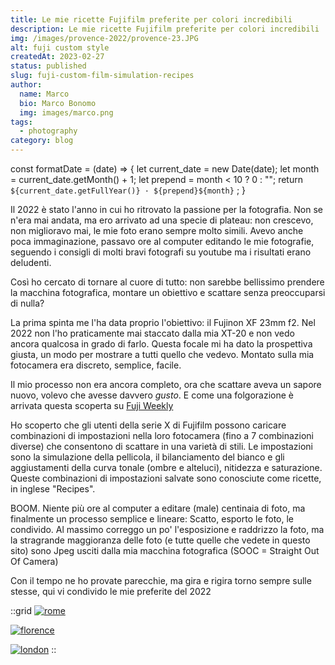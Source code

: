 ```yaml
---
title: Le mie ricette Fujifilm preferite per colori incredibili
description: Le mie ricette Fujifilm preferite per colori incredibili
img: /images/provence-2022/provence-23.JPG
alt: fuji custom style
createdAt: 2023-02-27
status: published
slug: fuji-custom-film-simulation-recipes
author:
  name: Marco
  bio: Marco Bonomo
  img: images/marco.png
tags:
  - photography
category: blog
---
```

const formatDate = (date) => {
    let current_date = new Date(date);
    let month = current_date.getMonth() + 1;
    let prepend = month < 10 ? 0 : "";
    return `${current_date.getFullYear()} · ${prepend}${month}` ;
  }

Il 2022 è stato l'anno in cui ho ritrovato la passione per la fotografia. Non se n'era mai andata, ma ero arrivato ad una specie di plateau: non crescevo, non miglioravo mai, le mie foto erano sempre molto simili. Avevo anche poca immaginazione, passavo ore al computer editando le mie fotografie, seguendo i consigli di molti bravi fotografi su youtube ma i risultati erano deludenti.

Così ho cercato di tornare al cuore di tutto: non sarebbe bellissimo prendere la macchina fotografica, montare un obiettivo e scattare senza preoccuparsi di nulla?

La prima spinta me l'ha data proprio l'obiettivo: il Fujinon XF 23mm f2. Nel 2022 non l'ho praticamente mai staccato dalla mia XT-20 e non vedo ancora qualcosa in grado di farlo. 
Questa focale mi ha dato la prospettiva giusta, un modo per mostrare a tutti quello che vedevo. Montato sulla mia fotocamera era discreto, semplice, facile.

Il mio processo non era ancora completo, ora che scattare aveva un sapore nuovo, volevo che avesse davvero *gusto*. E come una folgorazione è arrivata questa scoperta su [Fuji Weekly](https://fujixweekly.com/recipes/)

Ho scoperto che gli utenti della serie X di Fujifilm possono caricare combinazioni di impostazioni nella loro fotocamera (fino a 7 combinazioni diverse) che consentono di scattare in una varietà di stili. Le impostazioni sono la simulazione della pellicola, il bilanciamento del bianco e gli aggiustamenti della curva tonale (ombre e alteluci), nitidezza e saturazione. Queste combinazioni di impostazioni salvate sono conosciute come ricette, in inglese "Recipes". 

BOOM. Niente più ore al computer a editare (male) centinaia di foto, ma finalmente un processo semplice e lineare: Scatto, esporto le foto, le condivido.  Al massimo correggo un po' l'esposizione e raddrizzo la foto, ma la stragrande maggioranza delle foto (e tutte quelle che vedete in questo sito) sono Jpeg usciti dalla mia macchina fotografica (SOOC = Straight Out Of Camera)

Con il tempo ne ho provate parecchie, ma gira e rigira torno sempre sulle stesse, qui vi condivido le mie preferite del 2022

::grid
[![rome](/images/rome-2022/rome_2022_07.JPG)](/photos/rome-2022)
<recipe name="Kodak Portra 400" :values='{
  "SourceFile": "DSCF2138.JPG",
  "FilmMode": "Classic Chrome",
  "DynamicRangeSetting": "Manual",
  "GrainEffect": "Strong",
  "WhiteBalance": "Daylight",
  "WhiteBalanceFineTune": "Red +40, Blue -100",
  "HighlightTone": "-1 (medium soft)",
  "ShadowTone": "+2 (hard)",
  "Saturation": "-2 (low)",
  "Sharpness": "Hard",
  "NoiseReduction": "-3 (very weak)"
}'
/>

[![florence](/images/florence-2022/florence_2022_13.JPG)](/photos/florence-2022)
<recipe name="Kodachrome II" :values='{
  "SourceFile": "DSCF1846.JPG",
  "FilmMode": "Classic Chrome",
  "DynamicRangeSetting": "Manual",
  "GrainEffect": "Weak",
  "WhiteBalance": "Auto",
  "WhiteBalanceFineTune": "Red +60, Blue -80",
  "HighlightTone": "+1 (medium hard)",
  "ShadowTone": "+2 (hard)",
  "Saturation": "-1 (medium low)",
  "Sharpness": "Hard",
  "NoiseReduction": "-3 (very weak)"
}'
/>


[![london](/images/london-2022/london-2022-03.JPG)](/photos/london-2022)
<recipe name="Reggie's Portra" :values='{
  "SourceFile": "DSCF8972.JPG",
  "FilmMode": "Classic Chrome",
  "DynamicRangeSetting": "Auto",
  "GrainEffect": "Weak",
  "WhiteBalance": "Auto",
  "WhiteBalanceFineTune": "Red +40, Blue -80",
  "HighlightTone": "-1 (medium soft)",
  "ShadowTone": "-2 (soft)",
  "Saturation": "+2 (high)",
  "Sharpness": "Soft",
  "NoiseReduction": "-4 (weakest)"
}'
/>
::
